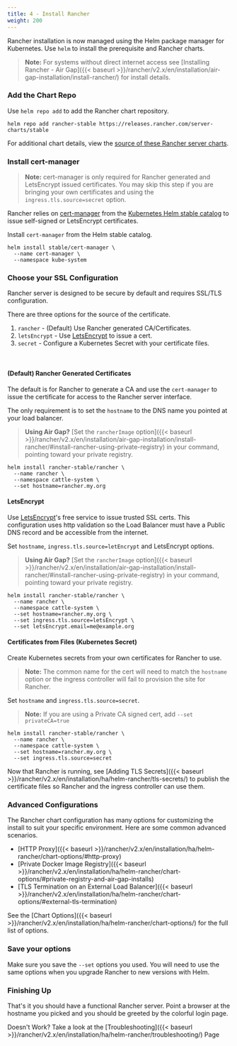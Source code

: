 ```yaml
---
title: 4 - Install Rancher
weight: 200
---
```


Rancher installation is now managed using the Helm package manager for Kubernetes.  Use `helm` to install the prerequisite and Rancher charts.

> **Note:** For systems without direct internet access see [Installing Rancher - Air Gap]({{< baseurl >}}/rancher/v2.x/en/installation/air-gap-installation/install-rancher/) for install details.

### Add the Chart Repo

Use `helm repo add` to add the Rancher chart repository.

```
helm repo add rancher-stable https://releases.rancher.com/server-charts/stable
```

For additional chart details, view the [source of these Rancher server charts](https://github.com/rancher/server-chart).

### Install cert-manager

> **Note:** cert-manager is only required for Rancher generated and LetsEncrypt issued certificates.  You may skip this step if you are bringing your own certificates and using the `ingress.tls.source=secret` option.

Rancher relies on [cert-manager](https://github.com/kubernetes/charts/tree/master/stable/cert-manager) from the [Kubernetes Helm stable catalog](https://github.com/helm/charts/tree/master/stable/cert-manager) to issue self-signed or LetsEncrypt certificates.

Install `cert-manager` from the Helm stable catalog.

```
helm install stable/cert-manager \
  --name cert-manager \
  --namespace kube-system
```

### Choose your SSL Configuration

Rancher server is designed to be secure by default and requires SSL/TLS configuration.

There are three options for the source of the certificate.

1. `rancher` - (Default) Use Rancher generated CA/Certificates.
2. `letsEncrypt` - Use [LetsEncrypt](https://letsencrypt.org/) to issue a cert.
3. `secret` - Configure a Kubernetes Secret with your certificate files.

<br/>

#### (Default) Rancher Generated Certificates

The default is for Rancher to generate a CA and use the `cert-manager` to issue the certificate for access to the Rancher server interface.

The only requirement is to set the `hostname` to the DNS name you pointed at your load balancer.

>**Using Air Gap?** [Set the `rancherImage` option]({{< baseurl >}}/rancher/v2.x/en/installation/air-gap-installation/install-rancher/#install-rancher-using-private-registry) in your command, pointing toward your private registry.

```
helm install rancher-stable/rancher \
  --name rancher \
  --namespace cattle-system \
  --set hostname=rancher.my.org
```

#### LetsEncrypt

Use [LetsEncrypt](https://letsencrypt.org/)'s free service to issue trusted SSL certs. This configuration uses http validation so the Load Balancer must have a Public DNS record and be accessible from the internet.

Set `hostname`, `ingress.tls.source=letEncrypt` and LetsEncrypt options.

>**Using Air Gap?** [Set the `rancherImage` option]({{< baseurl >}}/rancher/v2.x/en/installation/air-gap-installation/install-rancher/#install-rancher-using-private-registry) in your command, pointing toward your private registry.

```
helm install rancher-stable/rancher \
  --name rancher \
  --namespace cattle-system \
  --set hostname=rancher.my.org \
  --set ingress.tls.source=letsEncrypt \
  --set letsEncrypt.email=me@example.org
```

#### Certificates from Files (Kubernetes Secret)

Create Kubernetes secrets from your own certificates for Rancher to use.

> **Note:** The common name for the cert will need to match the `hostname` option or the ingress controller will fail to provision the site for Rancher.

Set `hostname` and `ingress.tls.source=secret`.

> **Note:** If you are using a Private CA signed cert, add `--set privateCA=true`

```
helm install rancher-stable/rancher \
  --name rancher \
  --namespace cattle-system \
  --set hostname=rancher.my.org \
  --set ingress.tls.source=secret
```

Now that Rancher is running, see [Adding TLS Secrets]({{< baseurl >}}/rancher/v2.x/en/installation/ha/helm-rancher/tls-secrets/) to publish the certificate files so Rancher and the ingress controller can use them.

### Advanced Configurations

The Rancher chart configuration has many options for customizing the install to suit your specific environment. Here are some common advanced scenarios.

* [HTTP Proxy]({{< baseurl >}}/rancher/v2.x/en/installation/ha/helm-rancher/chart-options/#http-proxy)
* [Private Docker Image Registry]({{< baseurl >}}/rancher/v2.x/en/installation/ha/helm-rancher/chart-options/#private-registry-and-air-gap-installs)
* [TLS Termination on an External Load Balancer]({{< baseurl >}}/rancher/v2.x/en/installation/ha/helm-rancher/chart-options/#external-tls-termination)

See the [Chart Options]({{< baseurl >}}/rancher/v2.x/en/installation/ha/helm-rancher/chart-options/) for the full list of options.

### Save your options

Make sure you save the `--set` options you used. You will need to use the same options when you upgrade Rancher to new versions with Helm.

### Finishing Up

That's it you should have a functional Rancher server. Point a browser at the hostname you picked and you should be greeted by the colorful login page.

Doesn't Work? Take a look at the [Troubleshooting]({{< baseurl >}}/rancher/v2.x/en/installation/ha/helm-rancher/troubleshooting/) Page
